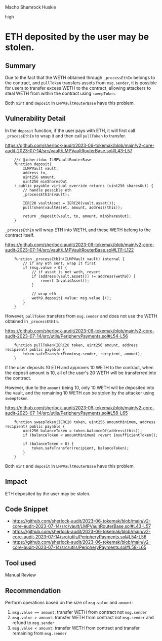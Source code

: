 Macho Shamrock Huskie

high

# ETH deposited by the user may be stolen.

## Summary
Due to the fact that the WETH obtained through `_processEthIn` belongs to the contract, and `pullToken` transfers assets from `msg.sender`, it is possible for users to transfer excess WETH to the contract, allowing attackers to steal WETH from within the contract using `sweepToken`.

Both `mint` and `deposit` in `LMPVaultRouterBase` have this problem.
## Vulnerability Detail
In the `deposit` function, if the user pays with ETH, it will first call `_processEthIn` to wrap it and then call `pullToken` to transfer.

https://github.com/sherlock-audit/2023-06-tokemak/blob/main/v2-core-audit-2023-07-14/src/vault/LMPVaultRouterBase.sol#L43-L57
```solidity
    /// @inheritdoc ILMPVaultRouterBase
    function deposit(
        ILMPVault vault,
        address to,
        uint256 amount,
        uint256 minSharesOut
    ) public payable virtual override returns (uint256 sharesOut) {
        // handle possible eth
        _processEthIn(vault);

        IERC20 vaultAsset = IERC20(vault.asset());
        pullToken(vaultAsset, amount, address(this));

        return _deposit(vault, to, amount, minSharesOut);
    }
```

`_processEthIn` will wrap ETH into WETH, and these WETH belong to the contract itself.

https://github.com/sherlock-audit/2023-06-tokemak/blob/main/v2-core-audit-2023-07-14/src/vault/LMPVaultRouterBase.sol#L111-L122
```solidity
    function _processEthIn(ILMPVault vault) internal {
        // if any eth sent, wrap it first
        if (msg.value > 0) {
            // if asset is not weth, revert
            if (address(vault.asset()) != address(weth9)) {
                revert InvalidAsset();
            }

            // wrap eth
            weth9.deposit{ value: msg.value }();
        }
    }
```

However, `pullToken` transfers from `msg.sender` and does not use the WETH obtained in `_processEthIn`.

https://github.com/sherlock-audit/2023-06-tokemak/blob/main/v2-core-audit-2023-07-14/src/utils/PeripheryPayments.sol#L54-L56
```solidity
    function pullToken(IERC20 token, uint256 amount, address recipient) public payable {
        token.safeTransferFrom(msg.sender, recipient, amount);
    }
```

If the user deposits 10 ETH and approves 10 WETH to the contract, when the deposit amount is 10, all of the user's 20 WETH will be transferred into the contract.

However, due to the `amount` being 10, only 10 WETH will be deposited into the vault, and the remaining 10 WETH can be stolen by the attacker using `sweepToken`.

https://github.com/sherlock-audit/2023-06-tokemak/blob/main/v2-core-audit-2023-07-14/src/utils/PeripheryPayments.sol#L58-L65
```solidity
    function sweepToken(IERC20 token, uint256 amountMinimum, address recipient) public payable {
        uint256 balanceToken = token.balanceOf(address(this));
        if (balanceToken < amountMinimum) revert InsufficientToken();

        if (balanceToken > 0) {
            token.safeTransfer(recipient, balanceToken);
        }
    }
```

Both `mint` and `deposit` in `LMPVaultRouterBase` have this problem.

## Impact
ETH deposited by the user may be stolen.
## Code Snippet
- https://github.com/sherlock-audit/2023-06-tokemak/blob/main/v2-core-audit-2023-07-14/src/vault/LMPVaultRouterBase.sol#L43-L57
- https://github.com/sherlock-audit/2023-06-tokemak/blob/main/v2-core-audit-2023-07-14/src/utils/PeripheryPayments.sol#L54-L56
- https://github.com/sherlock-audit/2023-06-tokemak/blob/main/v2-core-audit-2023-07-14/src/utils/PeripheryPayments.sol#L58-L65
## Tool used

Manual Review

## Recommendation
Perform operations based on the size of `msg.value` and `amount`:
1. `msg.value == amount`: transfer WETH from contract not `msg.sender`
2. `msg.value > amount`: transfer WETH from contract not `msg.sender` and refund to `msg.sender`
3. `msg.value < amount`: transfer WETH from contract and transfer remaining from `msg.sender`